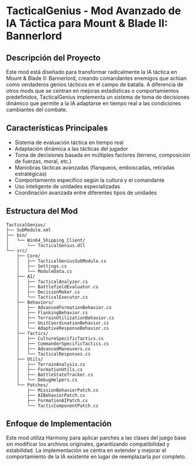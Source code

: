 # TacticalGenius - Mod Avanzado de IA Táctica para Mount & Blade II: Bannerlord

## Descripción del Proyecto
Este mod está diseñado para transformar radicalmente la IA táctica en Mount & Blade II: Bannerlord, creando comandantes enemigos que actúan como verdaderos genios tácticos en el campo de batalla. A diferencia de otros mods que se centran en mejoras estadísticas o comportamientos predefinidos, TacticalGenius implementa un sistema de toma de decisiones dinámico que permite a la IA adaptarse en tiempo real a las condiciones cambiantes del combate.

## Características Principales
- Sistema de evaluación táctica en tiempo real
- Adaptación dinámica a las tácticas del jugador
- Toma de decisiones basada en múltiples factores (terreno, composición de fuerzas, moral, etc.)
- Maniobras tácticas avanzadas (flanqueos, emboscadas, retiradas estratégicas)
- Comportamiento específico según la cultura y el comandante
- Uso inteligente de unidades especializadas
- Coordinación avanzada entre diferentes tipos de unidades

## Estructura del Mod
```
TacticalGenius/
├── SubModule.xml
├── bin/
│   └── Win64_Shipping_Client/
│       └── TacticalGenius.dll
└── src/
    ├── Core/
    │   ├── TacticalGeniusSubModule.cs
    │   ├── Settings.cs
    │   └── ModuleData.cs
    ├── AI/
    │   ├── TacticalAnalyzer.cs
    │   ├── BattlefieldEvaluator.cs
    │   ├── DecisionMaker.cs
    │   └── TacticalExecutor.cs
    ├── Behaviors/
    │   ├── AdvancedFormationBehavior.cs
    │   ├── FlankingBehavior.cs
    │   ├── TerrainUtilizationBehavior.cs
    │   ├── UnitCoordinationBehavior.cs
    │   └── AdaptiveResponseBehavior.cs
    ├── Tactics/
    │   ├── CultureSpecificTactics.cs
    │   ├── CommanderSpecificTactics.cs
    │   ├── AdvancedManeuvers.cs
    │   └── TacticalResponses.cs
    ├── Utils/
    │   ├── TerrainAnalysis.cs
    │   ├── FormationUtils.cs
    │   ├── BattleStateTracker.cs
    │   └── DebugHelpers.cs
    └── Patches/
        ├── MissionBehaviorPatch.cs
        ├── AIBehaviorPatch.cs
        ├── FormationAIPatch.cs
        └── TacticComponentPatch.cs
```

## Enfoque de Implementación
Este mod utiliza Harmony para aplicar parches a las clases del juego base sin modificar los archivos originales, garantizando compatibilidad y estabilidad. La implementación se centra en extender y mejorar el comportamiento de la IA existente en lugar de reemplazarla por completo.
